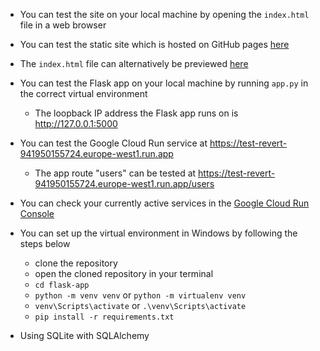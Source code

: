 
- You can test the site on your local machine by opening the `index.html` file in a web browser
- You can test the static site which is hosted on GitHub pages [here](https://scarletti-ben.github.io/gcr-flask-sql)
- The `index.html` file can alternatively be previewed [here](https://html-preview.github.io/?url=https://github.com/scarletti-ben/gcr-flask-sql/blob/main/docs/index.html)
- You can test the Flask app on your local machine by running `app.py` in the correct virtual environment
    - The loopback IP address the Flask app runs on is <http://127.0.0.1:5000>
- You can test the Google Cloud Run service at <https://test-revert-941950155724.europe-west1.run.app>
    - The app route "users" can be tested at <https://test-revert-941950155724.europe-west1.run.app/users>
- You can check your currently active services in the [Google Cloud Run Console](https://console.cloud.google.com/run)

- You can set up the virtual environment in Windows by following the steps below
    - clone the repository
    - open the cloned repository in your terminal
    - `cd flask-app`
    - `python -m venv venv` or `python -m virtualenv venv`
    - `venv\Scripts\activate` or `.\venv\Scripts\activate`
    - `pip install -r requirements.txt`

- Using SQLite with SQLAlchemy
